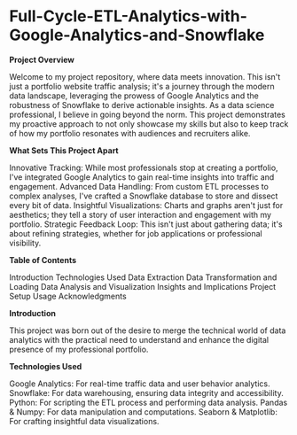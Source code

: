 # Full-Cycle-ETL-Analytics-with-Google-Analytics-and-Snowflake

**Project Overview**

Welcome to my project repository, where data meets innovation. This isn't just a portfolio website traffic analysis; it's a journey through the modern data landscape, leveraging the prowess of Google Analytics and the robustness of Snowflake to derive actionable insights. As a data science professional, I believe in going beyond the norm. This project demonstrates my proactive approach to not only showcase my skills but also to keep track of how my portfolio resonates with audiences and recruiters alike.

**What Sets This Project Apart**

Innovative Tracking: While most professionals stop at creating a portfolio, I've integrated Google Analytics to gain real-time insights into traffic and engagement.
Advanced Data Handling: From custom ETL processes to complex analyses, I've crafted a Snowflake database to store and dissect every bit of data.
Insightful Visualizations: Charts and graphs aren't just for aesthetics; they tell a story of user interaction and engagement with my portfolio.
Strategic Feedback Loop: This isn't just about gathering data; it's about refining strategies, whether for job applications or professional visibility.

**Table of Contents**

Introduction
Technologies Used
Data Extraction
Data Transformation and Loading
Data Analysis and Visualization
Insights and Implications
Project Setup
Usage
Acknowledgments

**Introduction**

This project was born out of the desire to merge the technical world of data analytics with the practical need to understand and enhance the digital presence of my professional portfolio.

**Technologies Used**

Google Analytics: For real-time traffic data and user behavior analytics.
Snowflake: For data warehousing, ensuring data integrity and accessibility.
Python: For scripting the ETL process and performing data analysis.
Pandas & Numpy: For data manipulation and computations.
Seaborn & Matplotlib: For crafting insightful data visualizations.
